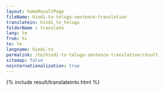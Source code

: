 ```yaml
---
layout: homeResultPage
fileName: hindi-to-telugu-sentence-translation
translatein: hindi_to_telugu
folderName : translate
lang: te
from: hi
to: te
langname: hindi-to
permalink: /te/hindi-to-telugu-sentence-translation/result
sitemap: false
nointernationalization: true
---
```

{% include result/translateinto.html %}

<script src="/js/result/translation.js" data-foldername="{{page.folderName}}" data-lang="{{page.lang}}"></script>
